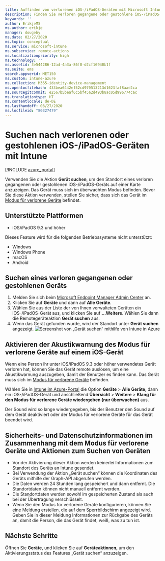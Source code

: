 ```yaml
---
title: Auffinden von verlorenen iOS-/iPadOS-Geräten mit Microsoft Intune – Azure | Microsoft-Dokumentation
description: Finden Sie verloren gegangene oder gestohlene iOS-/iPadOS-Geräte, indem Sie das Feature „Gerät suchen“ in Microsoft Intune verwenden. Hier erhalten Sie weitere Informationen zu Sicherheit und Datenschutz bei Verwendung der Aktion „Gerät suchen“.
keywords: ''
author: ErikjeMS
ms.author: erikje
manager: dougeby
ms.date: 02/27/2020
ms.topic: conceptual
ms.service: microsoft-intune
ms.subservice: remote-actions
ms.localizationpriority: high
ms.technology: ''
ms.assetid: 3e544286-12ad-4a3a-86f8-d2cf16940b1f
ms.suite: ems
search.appverid: MET150
ms.custom: intune-azure
ms.collection: M365-identity-device-management
ms.openlocfilehash: 433bea6442ef52cd970513213d1623faf8aae2ca
ms.sourcegitcommit: e2567b5beaf6c5bf45a2d493b8ac05d996774cac
ms.translationtype: HT
ms.contentlocale: de-DE
ms.lasthandoff: 03/27/2020
ms.locfileid: "80327479"
---
```

# <a name="locate-lost-or-stolen-iosipados-devices-with-intune"></a>Suchen nach verlorenen oder gestohlenen iOS-/iPadOS-Geräten mit Intune

[!INCLUDE [azure_portal](../includes/azure_portal.md)]

Verwenden Sie die Aktion **Gerät suchen**, um den Standort eines verloren gegangenen oder gestohlenen iOS-/iPadOS-Geräts auf einer Karte anzuzeigen. Das Gerät muss sich im überwachten Modus befinden. Bevor Sie diese Aktion verwenden, stellen Sie sicher, dass sich das Gerät im [Modus für verlorene Geräte](device-lost-mode.md) befindet.

## <a name="supported-platforms"></a>Unterstützte Plattformen

- iOS/iPadOS 9.3 und höher

Dieses Feature wird für die folgenden Betriebssysteme nicht unterstützt: 
- Windows
- Windows Phone
- macOS
- Android

## <a name="locate-a-lost-or-stolen-device"></a>Suchen eines verloren gegangenen oder gestohlenen Geräts

1. Melden Sie sich beim [Microsoft Endpoint Manager Admin Center](https://go.microsoft.com/fwlink/?linkid=2109431) an.
3. Klicken Sie auf **Geräte** und dann auf **Alle Geräte**.
4. Wählen Sie aus der Liste der von Ihnen verwalteten Geräten ein iOS-/iPadOS-Gerät aus, und klicken Sie auf **...Weitere**. Wählen Sie dann die Remotegeräteaktion **Gerät suchen** aus.
5. Wenn das Gerät gefunden wurde, wird der Standort unter **Gerät suchen** angezeigt.
    ![Screenshot von „Gerät suchen“ mithilfe von Intune in Azure](./media/device-locate/locate-device.png)


## <a name="activate-lost-mode-sound-alert-on-an-ios-device"></a>Aktivieren der Akustikwarnung des Modus für verlorene Geräte auf einem iOS-Gerät

Wenn eine Person ihr unter iOS/iPadOS 9.3 oder höher verwendetes Gerät verloren hat, können Sie das Gerät remote auslösen, um eine Akustikwarnung auszugeben, damit der Benutzer es finden kann. Das Gerät muss sich im [Modus für verlorene Geräte](device-lost-mode.md) befinden.

Wählen Sie in [Intune im Azure-Portal](https://aka.ms/intuneportal) die Option **Geräte** > **Alle Geräte**, dann ein iOS-/iPadOS-Gerät und anschließend **Übersicht** > **Weitere** > **Klang für den Modus für verlorene Geräte wiedergeben (nur überwachen)** aus.

Der Sound wird so lange wiedergegeben, bis der Benutzer den Sound auf dem Gerät deaktiviert oder der Modus für verlorene Geräte für das Gerät beendet wird.


## <a name="security-and-privacy-information-for-lost-mode-and-locate-device-actions"></a>Sicherheits- und Datenschutzinformationen im Zusammenhang mit dem Modus für verlorene Geräte und Aktionen zum Suchen von Geräten
- Vor der Aktivierung dieser Aktion werden keinerlei Informationen zum Standort des Geräts an Intune gesendet.
- Bei Verwendung der Aktion „Gerät suchen“ können die Koordinaten des Geräts mithilfe der Graph-API abgerufen werden.
- Die Daten werden 24 Stunden lang gespeichert und dann entfernt. Die Standortdaten können nicht manuell entfernt werden.
- Die Standortdaten werden sowohl im gespeicherten Zustand als auch bei der Übertragung verschlüsselt.
- Wenn Sie den Modus für verlorene Geräte konfigurieren, können Sie eine Meldung erstellen, die auf dem Sperrbildschirm angezeigt wird. Geben Sie in dieser Meldung Informationen zur Rückgabe des Geräts an, damit die Person, die das Gerät findet, weiß, was zu tun ist.

## <a name="next-steps"></a>Nächste Schritte

Öffnen Sie **Geräte**, und klicken Sie auf **Geräteaktionen**, um den Aktivierungsstatus des Features „Gerät suchen“ anzuzeigen.
